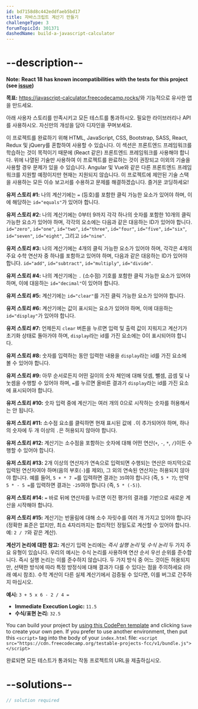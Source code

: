 ```yaml
---
id: bd7158d8c442eddfaeb5bd17
title: 자바스크립트 계산기 만들기
challengeType: 3
forumTopicId: 301371
dashedName: build-a-javascript-calculator
---
```


# --description--
**Note:** **React 18 has known incompatibilities with the tests for this project (see [issue](https://github.com/freeCodeCamp/freeCodeCamp/issues/45922))**

**목표:** <a href="https://javascript-calculator.freecodecamp.rocks/" target="_blank" rel="noopener noreferrer nofollow">https://javascript-calculator.freecodecamp.rocks/</a>와 기능적으로 유사한 앱을 만드세요.

아래 사용자 스토리를 만족시키고 모든 테스트를 통과하시오. 필요한 라이브러리나 API를 사용하시오. 자신만의 개성을 담아 디자인을 꾸며보세요.

이 프로젝트를 완료하기 위해 HTML, JavaScript, CSS, Bootstrap, SASS, React, Redux 및 jQuery를 혼합하여 사용할 수 있습니다. 이 섹션은 프론트엔드 프레임워크를 학습하는 것이 목적이기 때문에 (React 같은) 프론트엔드 프레임워크를 사용해야 합니다. 위에 나열된 기술만 사용하여 이 프로젝트를 완료하는 것이 권장되고 이외의 기술을 사용할 경우 문제가 있을 수 있습니다. Angular 및 Vue와 같은 다른 프론트엔드 프레임워크를 지원할 예정이지만 현재는 지원되지 않습니다. 이 프로젝트에 제안된 기술 스택을 사용하는 모든 이슈 보고서를 수용하고 문제를 해결하겠습니다. 즐거운 코딩하세요!

**유저 스토리 #1:** 나의 계산기에는 `=` (등호)를 포함한 클릭 가능한 요소가 있어야 하며, 이에 해당하는 `id="equals"`가 있어야 합니다.

**유저 스토리 #2:** 나의 계산기에는 0부터 9까지 각각 하나의 숫자를 포함한 10개의 클릭 가능한 요소가 있어야 하며, 각각의 요소에는 다음과 같은 대응하는 ID가 있어야 합니다. `id="zero"`, `id="one"`, `id="two"`, `id="three"`, `id="four"`, `id="five"`, `id="six"`, `id="seven"`, `id="eight"`, 그리고 `id="nine"`.

**유저 스토리 #3:** 나의 계산기에는 4개의 클릭 가능한 요소가 있어야 하며, 각각은 4개의 주요 수학 연산자 중 하나를 포함하고 있어야 하며, 다음과 같은 대응하는 ID가 있어야 합니다. `id="add"`, `id="subtract"`, `id="multiply"`, `id="divide"`.

**유저 스토리 #4:** 나의 계산기에는 `.` (소수점) 기호를 포함한 클릭 가능한 요소가 있어야 하며, 이에 대응하는 `id="decimal"`이 있어야 합니다.

**유저 스토리 #5:** 계산기에는 `id="clear"`를 가진 클릭 가능한 요소가 있어야 합니다.

**유저 스토리 #6:** 계산기에는 값이 표시되는 요소가 있어야 하며, 이에 대응하는 `id="display"`가 있어야 합니다.

**유저 스토리 #7:** 언제든지 `clear` 버튼을 누르면 입력 및 출력 값이 지워지고 계산기가 초기화 상태로 돌아가야 하며, `display`라는 id를 가진 요소에는 0이 표시되어야 합니다.

**유저 스토리 #8:** 숫자를 입력하는 동안 입력한 내용을 `display`라는 id를 가진 요소에 볼 수 있어야 합니다.

**유저 스토리 #9:** 아무 순서로든지 어떤 길이의 숫자 체인에 대해 덧셈, 뺄셈, 곱셈 및 나눗셈을 수행할 수 있어야 하며, `=`를 누르면 올바른 결과가 `display`라는 id를 가진 요소에 표시되어야 합니다.

**유저 스토리 #10:** 숫자 입력 중에 계산기는 여러 개의 0으로 시작하는 숫자를 허용해서는 안 됩니다.

**유저 스토리 #11:** 소수점 요소를 클릭하면 현재 표시된 값에 `.`이 추가되어야 하며, 하나의 숫자에 두 개 이상의 `.`은 허용되지 않아야 합니다.

**유저 스토리 #12:** 계산기는 소수점을 포함하는 숫자에 대해 어떤 연산(`+`, `-`, `*`, `/`)이든 수행할 수 있어야 합니다.

**유저 스토리 #13:** 2개 이상의 연산자가 연속으로 입력되면 수행되는 연산은 마지막으로 입력된 연산자여야 하며(음의 부호(`-`)를 제외), 그 외의 연속된 연산자는 허용되지 않아야 합니다. 예를 들어, `5 + * 7 =`를 입력하면 결과는 `35`여야 합니다 (즉, `5 * 7`); 만약 `5 * - 5 =`를 입력하면 결과는 `-25`여야 합니다 (즉, `5 * (-5)`).

**유저 스토리 #14:** `=` 바로 뒤에 연산자를 누르면 이전 평가의 결과를 기반으로 새로운 계산을 시작해야 합니다.

**유저 스토리 #15:** 계산기는 반올림에 대해 소수 자릿수를 여러 개 가지고 있어야 합니다 (정확한 표준은 없지만, 최소 4자리까지는 합리적인 정밀도로 계산할 수 있어야 합니다. 예: `2 / 7`와 같은 계산).

**계산기 논리에 대한 참고:** 계산기 입력 논리에는 <dfn>즉시 실행 논리</dfn> 및 <dfn>수식 논리</dfn> 두 가지 주요 유형이 있습니다. 우리의 예시는 수식 논리를 사용하며 연산 순서 우선 순위를 준수합니다. 즉시 실행 논리는 이를 준수하지 않습니다. 두 가지 방식 중 어느 것이든 허용되지만, 선택한 방식에 따라 특정 방정식에 대해 결과가 다를 수 있다는 점을 주의하세요 (아래 예시 참조). 수학 계산이 다른 실제 계산기에서 검증될 수 있다면, 이를 버그로 간주하지 마십시오.

**예시:** `3 + 5 x 6 - 2 / 4 =`

-   **Immediate Execution Logic:** `11.5`
-   **수식/표현 논리:** `32.5`

You can build your project by <a href='https://codepen.io/pen?template=MJjpwO' target='_blank' rel="noopener noreferrer nofollow">using this CodePen template</a> and clicking `Save` to create your own pen. If you prefer to use another environment, then put this `<script>` tag into the body of your `index.html` file: `<script src="https://cdn.freecodecamp.org/testable-projects-fcc/v1/bundle.js"></script>`

완료되면 모든 테스트가 통과되는 작동 프로젝트의 URL을 제출하십시오.

# --solutions--

```js
// solution required
```
